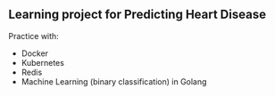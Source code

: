 ## Learning project for Predicting Heart Disease

Practice with:
* Docker
* Kubernetes
* Redis
* Machine Learning (binary classification) in Golang
